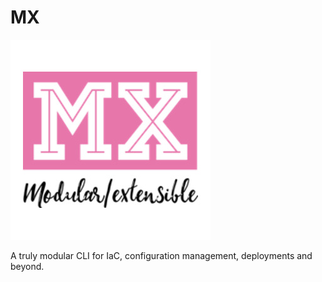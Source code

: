 # MX
![MX logo](logo.jpg)

A truly modular CLI for IaC, configuration management, deployments and beyond.
